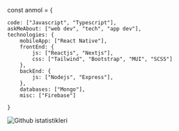 const anmol = {

    code: ["Javascript", "Typescript"],
    askMeAbout: ["web dev", "tech", "app dev"],
    technologies: {
        mobileApp: ["React Native"],
        frontEnd: {
            js: ["Reactjs", "Nextjs"],	
            css: ["Tailwind", "Bootstrap", "MUI", "SCSS"]	
        },
        backEnd: {
            js: ["Nodejs", "Express"],		
        },
        databases: ["Mongo"],	
        misc: ["Firebase"]
        
    }
    

![Github istatistikleri]( https://github-readme-stats.vercel.app/api?username=hsynerkl&theme=highcontrast&show_icons=true&count_private=true )
